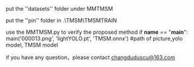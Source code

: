 put the ''datasets'' folder under MMTMSM


put the ''pin'' folder in .\TMSM\TMSMTRAIN

use the MMTMSM.py to verify the proposed method
   if __name__ == "__main__":
       main('000013.png', 'lightYOLO.pt', 'TMSM.onnx') #path of picture,yolo model, TMSM model

if you have any question，please contact changduduscu@163.com


